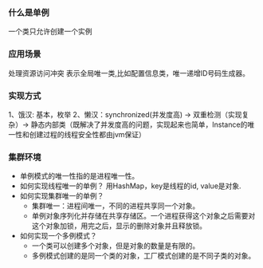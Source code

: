 ### 什么是单例
一个类只允许创建一个实例
### 应用场景
处理资源访问冲突
表示全局唯一类,比如配置信息类，唯一递增ID号码生成器。
### 实现方式
1、饿汉: 基本，枚举
2、懒汉：synchronized(并发度高) -> 双重检测（实现复杂）-> 静态内部类（既解决了并发度高的问题，实现起来也简单，Instance的唯一性和创建过程的线程安全性都由jvm保证）

### 集群环境
+ 单例模式的唯一性指的是进程唯一性。
+ 如何实现线程唯一的单例？
    用HashMap，key是线程的id, value是对象.
+ 如何实现集群唯一的单例？
    - 集群唯一：进程间唯一，不同的进程共享同一个对象。
    - 单例对象序列化并存储在共享存储区。一个进程获得这个对象之后需要对这个对象加锁，用完之后，显示的删除对象并且释放锁。
+ 如何实现一个多例模式？
    - 一个类可以创建多个对象，但是对象的数量是有限的。
    - 多例模式创建的是同一个类的对象，工厂模式创建的是不同子类的对象。
    
